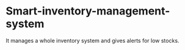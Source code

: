 # Smart-inventory-management-system
It manages a whole inventory system and gives alerts for low stocks.
